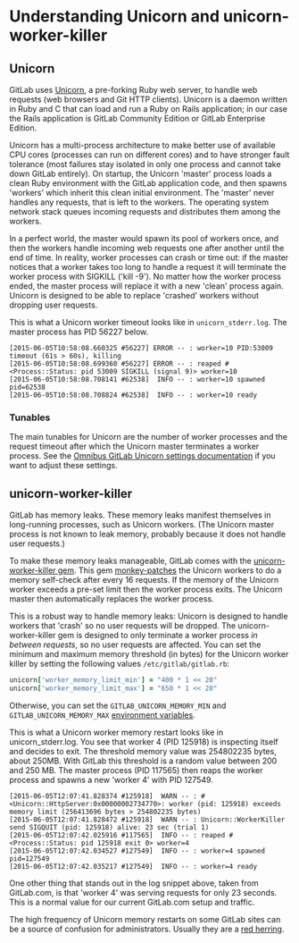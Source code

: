 # Understanding Unicorn and unicorn-worker-killer

## Unicorn

GitLab uses [Unicorn](https://bogomips.org/unicorn/), a pre-forking Ruby web
server, to handle web requests (web browsers and Git HTTP clients). Unicorn is
a daemon written in Ruby and C that can load and run a Ruby on Rails
application; in our case the Rails application is GitLab Community Edition or
GitLab Enterprise Edition.

Unicorn has a multi-process architecture to make better use of available CPU
cores (processes can run on different cores) and to have stronger fault
tolerance (most failures stay isolated in only one process and cannot take down
GitLab entirely). On startup, the Unicorn 'master' process loads a clean Ruby
environment with the GitLab application code, and then spawns 'workers' which
inherit this clean initial environment. The 'master' never handles any
requests, that is left to the workers. The operating system network stack
queues incoming requests and distributes them among the workers.

In a perfect world, the master would spawn its pool of workers once, and then
the workers handle incoming web requests one after another until the end of
time. In reality, worker processes can crash or time out: if the master notices
that a worker takes too long to handle a request it will terminate the worker
process with SIGKILL ('kill -9'). No matter how the worker process ended, the
master process will replace it with a new 'clean' process again. Unicorn is
designed to be able to replace 'crashed' workers without dropping user
requests.

This is what a Unicorn worker timeout looks like in `unicorn_stderr.log`. The
master process has PID 56227 below.

```
[2015-06-05T10:58:08.660325 #56227] ERROR -- : worker=10 PID:53009 timeout (61s > 60s), killing
[2015-06-05T10:58:08.699360 #56227] ERROR -- : reaped #<Process::Status: pid 53009 SIGKILL (signal 9)> worker=10
[2015-06-05T10:58:08.708141 #62538]  INFO -- : worker=10 spawned pid=62538
[2015-06-05T10:58:08.708824 #62538]  INFO -- : worker=10 ready
```

### Tunables

The main tunables for Unicorn are the number of worker processes and the
request timeout after which the Unicorn master terminates a worker process.
See the [Omnibus GitLab Unicorn settings
documentation](https://gitlab.com/gitlab-org/omnibus-gitlab/blob/master/doc/settings/unicorn.md)
if you want to adjust these settings.

## unicorn-worker-killer

GitLab has memory leaks. These memory leaks manifest themselves in long-running
processes, such as Unicorn workers. (The Unicorn master process is not known to
leak memory, probably because it does not handle user requests.)

To make these memory leaks manageable, GitLab comes with the
[unicorn-worker-killer gem](https://github.com/kzk/unicorn-worker-killer). This
gem [monkey-patches](https://en.wikipedia.org/wiki/Monkey_patch) the Unicorn
workers to do a memory self-check after every 16 requests. If the memory of the
Unicorn worker exceeds a pre-set limit then the worker process exits. The
Unicorn master then automatically replaces the worker process.

This is a robust way to handle memory leaks: Unicorn is designed to handle
workers that 'crash' so no user requests will be dropped. The
unicorn-worker-killer gem is designed to only terminate a worker process _in
between requests_, so no user requests are affected. You can set the minimum and
maximum memory threshold (in bytes) for the Unicorn worker killer by
setting the following values `/etc/gitlab/gitlab.rb`:

```ruby
unicorn['worker_memory_limit_min'] = "400 * 1 << 20"
unicorn['worker_memory_limit_max'] = "650 * 1 << 20"
```

Otherwise, you can set the `GITLAB_UNICORN_MEMORY_MIN` and `GITLAB_UNICORN_MEMORY_MAX`
[environment variables](../environment_variables.md).

This is what a Unicorn worker memory restart looks like in unicorn_stderr.log.
You see that worker 4 (PID 125918) is inspecting itself and decides to exit.
The threshold memory value was 254802235 bytes, about 250MB. With GitLab this
threshold is a random value between 200 and 250 MB.  The master process (PID
117565) then reaps the worker process and spawns a new 'worker 4' with PID
127549.

```
[2015-06-05T12:07:41.828374 #125918]  WARN -- : #<Unicorn::HttpServer:0x00000002734770>: worker (pid: 125918) exceeds memory limit (256413696 bytes > 254802235 bytes)
[2015-06-05T12:07:41.828472 #125918]  WARN -- : Unicorn::WorkerKiller send SIGQUIT (pid: 125918) alive: 23 sec (trial 1)
[2015-06-05T12:07:42.025916 #117565]  INFO -- : reaped #<Process::Status: pid 125918 exit 0> worker=4
[2015-06-05T12:07:42.034527 #127549]  INFO -- : worker=4 spawned pid=127549
[2015-06-05T12:07:42.035217 #127549]  INFO -- : worker=4 ready
```

One other thing that stands out in the log snippet above, taken from
GitLab.com, is that 'worker 4' was serving requests for only 23 seconds. This
is a normal value for our current GitLab.com setup and traffic.

The high frequency of Unicorn memory restarts on some GitLab sites can be a
source of confusion for administrators. Usually they are a [red
herring](https://en.wikipedia.org/wiki/Red_herring).

